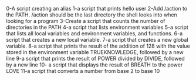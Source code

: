 0-A script creating an alias
1-a script that prints hello user
2-Add /action to the PATH. /action should be the last directory the shell looks into when looking for a program
3-Create a script that counts the number of directories in the PATH
4-a script that lists environment variables
5-a script that lists all local variables and environment variables, and functions.
6-a script that creates a new local variable.
7-a script that creates a new global variable.
8-a script that prints the result of the addition of 128 with the value stored in the environment variable TRUEKNOWLEDGE, followed by a new line
9-a script that prints the result of POWER divided by DIVIDE, followed by a new line
10- a script that displays the result of BREATH to the power LOVE
11-a script that converts a number from base 2 to base 10
